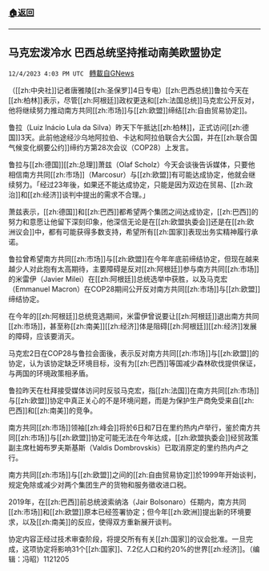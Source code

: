 ###  [:house:返回](README.md)
---


## 马克宏泼冷水  巴西总统坚持推动南美欧盟协定
`12/4/2023 4:03 PM UTC ` [轉載自GNews](https://gnews.org/articles/2071434)

（[[zh:中央社]]记者唐雅陵[[zh:圣保罗]]4日专电）[[zh:巴西总统]]鲁拉今天在[[zh:柏林]]表示，尽管[[zh:阿根廷]]政权更迭和[[zh:法国总统]]马克宏公开反对，他将继续努力推动南方共同[[zh:市场]]与[[zh:欧盟]]缔结[[zh:自由贸易协定]]。

鲁拉（Luiz Inácio Lula da Silva）昨天下午抵达[[zh:柏林]]，正式访问[[zh:德国]]3天。此前他途经沙乌地阿拉伯、卡达和阿拉伯联合大公国，并在[[zh:联合国气候变化纲要公约]]缔约方第28次会议（COP28）上发言。

鲁拉与[[zh:德国]][[zh:总理]]萧兹（Olaf Scholz）今天会谈後告诉媒体，只要他相信南方共同[[zh:市场]]（Marcosur）与[[zh:欧盟]]有可能达成协定，他就会继续努力。「经过23年後，如果还不能达成协定，只能是因为双边在贸易、[[zh:政治]]和[[zh:经济]]谈判中提出的需求不合理。」

萧兹表示，[[zh:德国]]和[[zh:巴西]]都希望两个集团之间达成协定，[[zh:巴西]]的努力和意愿让他留下深刻印象，他深信无论是在[[zh:欧盟执委会]]还是在[[zh:欧洲议会]]中，都有可能获得多数支持，希望所有[[zh:国家]]表现出务实精神履行承诺。

鲁拉曾希望南方共同[[zh:市场]]与[[zh:欧盟]]在今年年底前缔结协定，但现在越来越少人对此抱有太高期待，主要障碍是反对[[zh:阿根廷]]参与南方共同[[zh:市场]]的米雷伊（Javier Milei）在[[zh:阿根廷]]总统选举中获胜，以及马克宏（Emmanuel Macron）在COP28期间公开反对南方共同[[zh:市场]]与[[zh:欧盟]]缔结协定。

在今年的[[zh:阿根廷]]总统竞选期间，米雷伊曾说要让[[zh:阿根廷]]退出南方共同[[zh:市场]]，甚至称[[zh:南美]][[zh:经济]]体是阻碍[[zh:阿根廷]][[zh:经济]]发展的障碍，应该要消灭。

马克宏2日在COP28与鲁拉会面後，表示反对南方共同[[zh:市场]]与[[zh:欧盟]]的协定，认为该协定缺乏环境目标，没有为[[zh:巴西]]等国减少森林砍伐提供保证，与两国的环境政策相矛盾。

鲁拉昨天在杜拜接受媒体访问时反驳马克宏，指[[zh:法国]]在南方共同[[zh:市场]]与[[zh:欧盟]]协定中真正关心的不是环境问题，而是为保护生产商免受来自[[zh:巴西]]和[[zh:南美]]的竞争。

南方共同[[zh:市场]]领袖[[zh:峰会]]将於6日和7日在里约热内卢举行，鉴於南方共同[[zh:市场]]与[[zh:欧盟]]协定可能无法在今年达成，[[zh:欧盟执委会]]经贸政策副主席杜姆布罗夫斯基斯（Valdis Dombrovskis）已取消原定的里约热内卢之行。

南方共同[[zh:市场]]与[[zh:欧盟]]之间的[[zh:自由贸易协定]]於1999年开始谈判，规定免除或减少对两个集团生产的货物和服务徵收进口税。

2019年，在[[zh:巴西]]前总统波索纳洛（Jair Bolsonaro）任期内，南方共同[[zh:市场]]和[[zh:欧盟]]原本已经签署协定；但今年[[zh:欧洲]]提出新的环境要求，以及[[zh:南美]]的反应，使得双方重新展开谈判。

协定内容正经过技术审查阶段，将提交所有有关[[zh:国家]]的议会批准。一旦完成，这项协定将影响31个[[zh:国家]]、7.2亿人口和约20%的世界[[zh:经济]]。（编辑：冯昭）1121205
